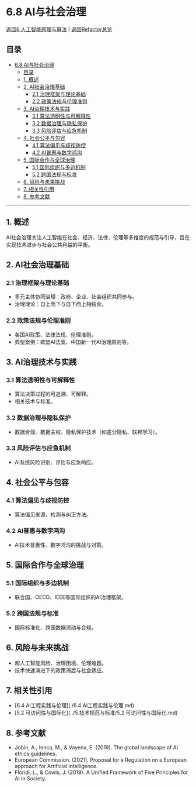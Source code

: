 # 6.8 AI与社会治理

[返回6.人工智能原理与算法](./README.md) | [返回Refactor总览](../README.md)

## 目录

- [6.8 AI与社会治理](#68-ai与社会治理)
  - [目录](#目录)
  - [1. 概述](#1-概述)
  - [2. AI社会治理基础](#2-ai社会治理基础)
    - [2.1 治理框架与理论基础](#21-治理框架与理论基础)
    - [2.2 政策法规与伦理准则](#22-政策法规与伦理准则)
  - [3. AI治理技术与实践](#3-ai治理技术与实践)
    - [3.1 算法透明性与可解释性](#31-算法透明性与可解释性)
    - [3.2 数据治理与隐私保护](#32-数据治理与隐私保护)
    - [3.3 风险评估与应急机制](#33-风险评估与应急机制)
  - [4. 社会公平与包容](#4-社会公平与包容)
    - [4.1 算法偏见与歧视防控](#41-算法偏见与歧视防控)
    - [4.2 AI普惠与数字鸿沟](#42-ai普惠与数字鸿沟)
  - [5. 国际合作与全球治理](#5-国际合作与全球治理)
    - [5.1 国际组织与多边机制](#51-国际组织与多边机制)
    - [5.2 跨国法规与标准](#52-跨国法规与标准)
  - [6. 风险与未来挑战](#6-风险与未来挑战)
  - [7. 相关性引用](#7-相关性引用)
  - [8. 参考文献](#8-参考文献)

---

## 1. 概述

AI社会治理关注人工智能在社会、经济、法律、伦理等多维度的规范与引导，旨在实现技术进步与社会公共利益的平衡。

## 2. AI社会治理基础

### 2.1 治理框架与理论基础
- 多元主体协同治理：政府、企业、社会组织共同参与。
- 治理理论：自上而下与自下而上相结合。

### 2.2 政策法规与伦理准则
- 各国AI政策、法律法规、伦理准则。
- 典型案例：欧盟AI法案、中国新一代AI治理原则等。

## 3. AI治理技术与实践

### 3.1 算法透明性与可解释性
- 算法决策过程的可追溯、可解释。
- 相关技术与标准。

### 3.2 数据治理与隐私保护
- 数据合规、数据主权、隐私保护技术（如差分隐私、联邦学习）。

### 3.3 风险评估与应急机制
- AI系统风险识别、评估与应急响应。

## 4. 社会公平与包容

### 4.1 算法偏见与歧视防控
- 算法偏见来源、检测与纠正方法。

### 4.2 AI普惠与数字鸿沟
- AI技术普惠性、数字鸿沟的挑战与对策。

## 5. 国际合作与全球治理

### 5.1 国际组织与多边机制
- 联合国、OECD、IEEE等国际组织的AI治理框架。

### 5.2 跨国法规与标准
- 国际标准化、跨国数据流动与合规。

## 6. 风险与未来挑战
- 超人工智能风险、治理困境、伦理难题。
- 技术快速演进下的政策滞后与社会适应。

## 7. 相关性引用
- [6.4 AI工程实践与伦理](./6.4 AI工程实践与伦理.md)
- [5.2 可访问性与国际化](../5.技术规范与标准/5.2 可访问性与国际化.md)

## 8. 参考文献
- Jobin, A., Ienca, M., & Vayena, E. (2019). The global landscape of AI ethics guidelines.
- European Commission. (2021). Proposal for a Regulation on a European approach for Artificial Intelligence.
- Floridi, L., & Cowls, J. (2019). A Unified Framework of Five Principles for AI in Society. 